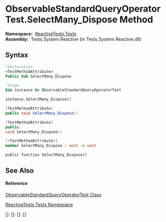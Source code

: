 # ObservableStandardQueryOperatorTest.SelectMany\_Dispose Method

**Namespace:**  [ReactiveTests.Tests](ReactiveTests.Tests\ReactiveTests.Tests.md)  
**Assembly:**  Tests.System.Reactive (in Tests.System.Reactive.dll)

## Syntax

```vb
'Declaration
<TestMethodAttribute> _
Public Sub SelectMany_Dispose
```

```vb
'Usage
Dim instance As ObservableStandardQueryOperatorTest

instance.SelectMany_Dispose()
```

```csharp
[TestMethodAttribute]
public void SelectMany_Dispose()
```

```c++
[TestMethodAttribute]
public:
void SelectMany_Dispose()
```

```fsharp
[<TestMethodAttribute>]
member SelectMany_Dispose : unit -> unit 
```

```jscript
public function SelectMany_Dispose()
```

## See Also

#### Reference

[ObservableStandardQueryOperatorTest Class](ObservableStandardQueryOperatorTest\ObservableStandardQueryOperatorTest.md)

[ReactiveTests.Tests Namespace](ReactiveTests.Tests\ReactiveTests.Tests.md)

[]: 
[]: 
[]: 
[]: 
